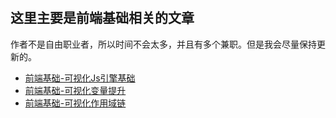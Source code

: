 #

## 这里主要是前端基础相关的文章

作者不是自由职业者，所以时间不会太多，并且有多个兼职。但是我会尽量保持更新的。

- [前端基础-可视化Js引擎基础](./前端基础-可视化Js引擎基础.md)
- [前端基础-可视化变量提升](./前端基础-可视化变量提升.md)
- [前端基础-可视化作用域链](./前端基础-可视化作用域链.md)
